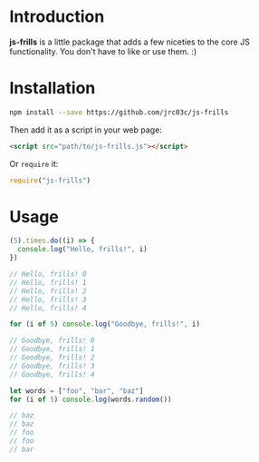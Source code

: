 # Introduction

**js-frills** is a little package that adds a few niceties to the core JS functionality. You don't have to like or use them. :)

# Installation

```bash
npm install --save https://github.com/jrc03c/js-frills
```

Then add it as a script in your web page:

```html
<script src="path/to/js-frills.js"></script>
```

Or `require` it:

```js
require("js-frills")
```

# Usage

```js
(5).times.do((i) => {
  console.log("Hello, frills!", i)
})

// Hello, frills! 0
// Hello, frills! 1
// Hello, frills! 2
// Hello, frills! 3
// Hello, frills! 4

for (i of 5) console.log("Goodbye, frills!", i)

// Goodbye, frills! 0
// Goodbye, frills! 1
// Goodbye, frills! 2
// Goodbye, frills! 3
// Goodbye, frills! 4

let words = ["foo", "bar", "baz"]
for (i of 5) console.log(words.random())

// baz
// baz
// foo
// foo
// bar
```

